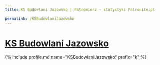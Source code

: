 ```yaml
---
title: KS Budowlani Jazowsko | Patromierz - statystyki Patronite.pl

permalink: /KSBudowlaniJazowsko
---
```


# [KS Budowlani Jazowsko](https://patronite.pl/KSBudowlaniJazowsko)

{% include profile.md name="KSBudowlaniJazowsko" prefix="k" %}
